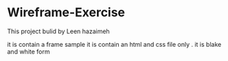 # Wireframe-Exercise

This project bulid by Leen hazaimeh 

it is contain a frame sample 
it is contain an html and css file only .
it is blake and white form